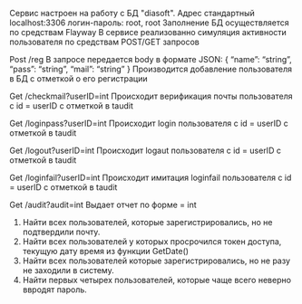 Сервис настроен на работу с БД "diasoft". Адрес стандартный localhost:3306 логин-пароль: root, root
Заполнение БД осуществляется по средствам Flayway
В сервисе реализованно симуляция активности пользователя по средствам POST/GET запросов

Post /reg
В запросе передается body в формате JSON:
{
“name”: “string”,
“pass”: “string”,
“mail”: “string”
}
Производится добавление пользователя в БД с отметкой о его регистрации

Get /checkmail?userID=int
Происходит верификация почты пользователя с id = userID с отметкой в taudit

Get /loginpass?userID=int
Происходит login пользователя с id = userID с отметкой в taudit

Get /logout?userID=int
Происходит logaut пользователя с id = userID с отметкой в taudit

Get /loginfail?userID=int
Происходит имитация loginfail пользователя с id = userID с отметкой в taudit

Get /audit?audit=int
Выдает отчет по форме = int
1. Найти всех пользователей, которые зарегистрировались, но не подтвердили почту.
2. Найти всех пользователей у которых просрочился токен доступа, текущую дату время из функции GetDate()
3. Найти всех пользователей которые зарегистрировались, но не разу не заходили в систему.
4. Найти первых четырех пользователей, которые чаще всего неверно ввродят пароль. 
